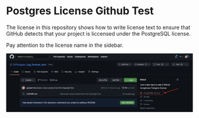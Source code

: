 Postgres License Github Test
============================

The license in this repository shows how to write license text to ensure that
GitHub detects that your project is liccensed under the PostgreSQL license.

Pay attention to the license name in the sidebar.

<img src='./screenshot.png'>
